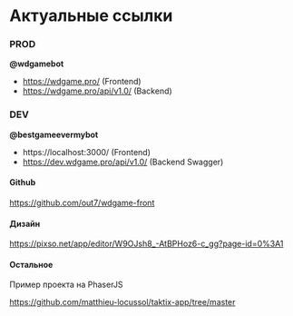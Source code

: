 # Актуальные ссылки

### PROD
**@wdgamebot**
- https://wdgame.pro/ (Frontend)
- https://wdgame.pro/api/v1.0/ (Backend)

### DEV
**@bestgameevermybot**
- https://localhost:3000/ (Frontend)
- https://dev.wdgame.pro/api/v1.0/ (Backend Swagger)

#### Github
https://github.com/out7/wdgame-front

#### Дизайн
https://pixso.net/app/editor/W9OJsh8_-AtBPHoz6-c_gg?page-id=0%3A1

#### Остальное
Пример проекта на PhaserJS

https://github.com/matthieu-locussol/taktix-app/tree/master
